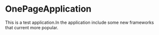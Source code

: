 # OnePageApplication
This is a test application.In the application include some new frameworks that current more popular.

